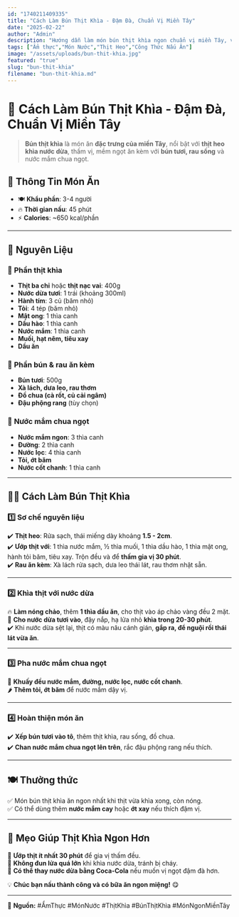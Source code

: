 ```yaml
---
id: "1740211409335"
title: "Cách Làm Bún Thịt Khìa - Đậm Đà, Chuẩn Vị Miền Tây"
date: "2025-02-22"
author: "Admin"
description: "Hướng dẫn làm món bún thịt khìa ngon chuẩn vị miền Tây, với thịt mềm, đậm đà ăn kèm nước chấm chua ngọt."
tags: ["Ẩm thực","Món Nước","Thịt Heo","Công Thức Nấu Ăn"]
image: "/assets/uploads/bun-thit-khia.jpg"
featured: "true"
slug: "bun-thit-khia"
filename: "bun-thit-khia.md"
---
```

# 🍜 Cách Làm Bún Thịt Khìa - Đậm Đà, Chuẩn Vị Miền Tây  

> **Bún thịt khìa** là món ăn **đặc trưng của miền Tây**, nổi bật với **thịt heo khìa nước dừa**, thấm vị, mềm ngọt ăn kèm với **bún tươi, rau sống** và nước mắm chua ngọt.  

## 📝 **Thông Tin Món Ăn**  
- 🍽 **Khẩu phần**: 3-4 người  
- 🔥 **Thời gian nấu**: 45 phút  
- ⚡ **Calories**: ~650 kcal/phần  

---

## 🛒 **Nguyên Liệu**  
### 🥩 **Phần thịt khìa**  
- **Thịt ba chỉ** hoặc **thịt nạc vai**: 400g  
- **Nước dừa tươi**: 1 trái (khoảng 300ml)  
- **Hành tím**: 3 củ (băm nhỏ)  
- **Tỏi**: 4 tép (băm nhỏ)  
- **Mật ong**: 1 thìa canh  
- **Dầu hào**: 1 thìa canh  
- **Nước mắm**: 1 thìa canh  
- **Muối, hạt nêm, tiêu xay**  
- **Dầu ăn**  

### 🍜 **Phần bún & rau ăn kèm**  
- **Bún tươi**: 500g  
- **Xà lách, dưa leo, rau thơm**  
- **Đồ chua (cà rốt, củ cải ngâm)**  
- **Đậu phộng rang** (tùy chọn)  

### 🥢 **Nước mắm chua ngọt**  
- **Nước mắm ngon**: 3 thìa canh  
- **Đường**: 2 thìa canh  
- **Nước lọc**: 4 thìa canh  
- **Tỏi, ớt băm**  
- **Nước cốt chanh**: 1 thìa canh  

---

## 👩‍🍳 **Cách Làm Bún Thịt Khìa**  

### 1️⃣ **Sơ chế nguyên liệu**  
✔️ **Thịt heo**: Rửa sạch, thái miếng dày khoảng **1.5 - 2cm**.  
✔️ **Ướp thịt với**: 1 thìa nước mắm, ½ thìa muối, 1 thìa dầu hào, 1 thìa mật ong, hành tỏi băm, tiêu xay. Trộn đều và để **thấm gia vị 30 phút**.  
✔️ **Rau ăn kèm**: Xà lách rửa sạch, dưa leo thái lát, rau thơm nhặt sẵn.  

---

### 2️⃣ **Khìa thịt với nước dừa**  
🔥 **Làm nóng chảo**, thêm **1 thìa dầu ăn**, cho thịt vào áp chảo vàng đều 2 mặt.  
🥥 **Cho nước dừa tươi vào**, đậy nắp, hạ lửa nhỏ **khìa trong 20-30 phút**.  
✔️ Khi nước dừa sệt lại, thịt có màu nâu cánh gián, **gắp ra, để nguội rồi thái lát vừa ăn**.  

---

### 3️⃣ **Pha nước mắm chua ngọt**  
🥄 **Khuấy đều nước mắm, đường, nước lọc, nước cốt chanh**.  
🌶️ **Thêm tỏi, ớt băm** để nước mắm dậy vị.  

---

### 4️⃣ **Hoàn thiện món ăn**  
✔️ **Xếp bún tươi vào tô**, thêm thịt khìa, rau sống, đồ chua.  
✔️ **Chan nước mắm chua ngọt lên trên**, rắc đậu phộng rang nếu thích.  

---

## 🍽️ **Thưởng thức**  
✅ Món bún thịt khìa ăn ngon nhất khi thịt vừa khìa xong, còn nóng.  
✅ Có thể dùng thêm **nước mắm cay** hoặc **ớt xay** nếu thích đậm vị.  

---

## 📌 **Mẹo Giúp Thịt Khìa Ngon Hơn**  
🔹 **Ướp thịt ít nhất 30 phút** để gia vị thấm đều.  
🔹 **Không đun lửa quá lớn** khi khìa nước dừa, tránh bị cháy.  
🔹 **Có thể thay nước dừa bằng Coca-Cola** nếu muốn vị ngọt đậm đà hơn.  

💡 **Chúc bạn nấu thành công và có bữa ăn ngon miệng!** 😋  

---

📌 **Nguồn:** #ẨmThực #MónNước #ThịtKhìa #BúnThịtKhìa #MónNgonMiềnTây